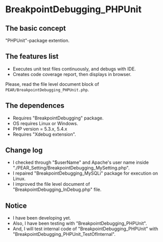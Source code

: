 BreakpointDebugging_PHPUnit
========================================

The basic concept
-----------------

"PHPUnit"-package extention.

The features list
-----------------

* Executes unit test files continuously, and debugs with IDE.
* Creates code coverage report, then displays in browser.

Please, read the file level document block of `PEAR/BreakpointDebugging_PHPUnit.php`.

The dependences
---------------

* Requires "BreakpointDebugging" package.
* OS requires Linux or Windows.
* PHP version = 5.3.x, 5.4.x
* Requires "Xdebug extension".

Change log
----------

* I checked through "$userName" and Apache's user name inside "./PEAR_Setting/BreakpointDebugging_MySetting.php".
* I repaired "BreakpointDebugging_MySQLi" package for execution on Linux.
* I improved the file level document of "BreakpointDebugging_InDebug.php" file.

Notice
------

* I have been developing yet.
* Also, I have been testing with "BreakpointDebugging_PHPUnit".
* And, I will test internal code of "BreakpointDebugging_PHPUnit" with "BreakpointDebugging_PHPUnit_TestOfInternal".
